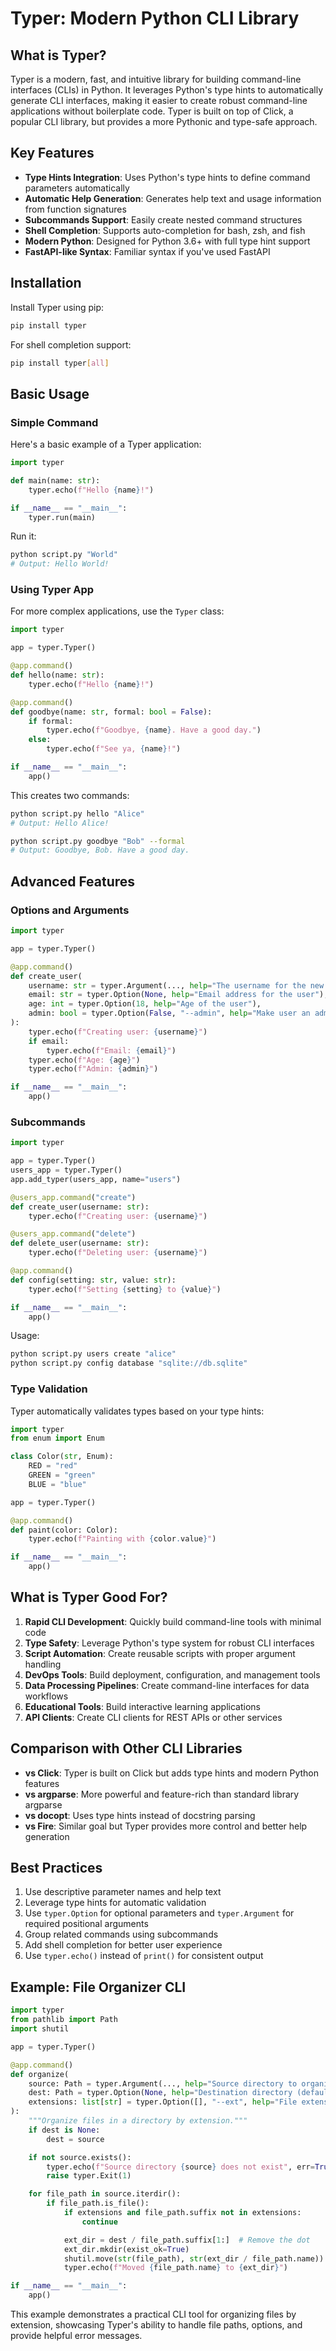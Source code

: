 # Typer: Modern Python CLI Library

## What is Typer?

Typer is a modern, fast, and intuitive library for building command-line interfaces (CLIs) in Python. It leverages Python's type hints to automatically generate CLI interfaces, making it easier to create robust command-line applications without boilerplate code. Typer is built on top of Click, a popular CLI library, but provides a more Pythonic and type-safe approach.

## Key Features

- **Type Hints Integration**: Uses Python's type hints to define command parameters automatically
- **Automatic Help Generation**: Generates help text and usage information from function signatures
- **Subcommands Support**: Easily create nested command structures
- **Shell Completion**: Supports auto-completion for bash, zsh, and fish
- **Modern Python**: Designed for Python 3.6+ with full type hint support
- **FastAPI-like Syntax**: Familiar syntax if you've used FastAPI

## Installation

Install Typer using pip:

```bash
pip install typer
```

For shell completion support:

```bash
pip install typer[all]
```

## Basic Usage

### Simple Command

Here's a basic example of a Typer application:

```python
import typer

def main(name: str):
    typer.echo(f"Hello {name}!")

if __name__ == "__main__":
    typer.run(main)
```

Run it:

```bash
python script.py "World"
# Output: Hello World!
```

### Using Typer App

For more complex applications, use the `Typer` class:

```python
import typer

app = typer.Typer()

@app.command()
def hello(name: str):
    typer.echo(f"Hello {name}!")

@app.command()
def goodbye(name: str, formal: bool = False):
    if formal:
        typer.echo(f"Goodbye, {name}. Have a good day.")
    else:
        typer.echo(f"See ya, {name}!")

if __name__ == "__main__":
    app()
```

This creates two commands:

```bash
python script.py hello "Alice"
# Output: Hello Alice!

python script.py goodbye "Bob" --formal
# Output: Goodbye, Bob. Have a good day.
```

## Advanced Features

### Options and Arguments

```python
import typer

app = typer.Typer()

@app.command()
def create_user(
    username: str = typer.Argument(..., help="The username for the new user"),
    email: str = typer.Option(None, help="Email address for the user"),
    age: int = typer.Option(18, help="Age of the user"),
    admin: bool = typer.Option(False, "--admin", help="Make user an admin")
):
    typer.echo(f"Creating user: {username}")
    if email:
        typer.echo(f"Email: {email}")
    typer.echo(f"Age: {age}")
    typer.echo(f"Admin: {admin}")

if __name__ == "__main__":
    app()
```

### Subcommands

```python
import typer

app = typer.Typer()
users_app = typer.Typer()
app.add_typer(users_app, name="users")

@users_app.command("create")
def create_user(username: str):
    typer.echo(f"Creating user: {username}")

@users_app.command("delete")
def delete_user(username: str):
    typer.echo(f"Deleting user: {username}")

@app.command()
def config(setting: str, value: str):
    typer.echo(f"Setting {setting} to {value}")

if __name__ == "__main__":
    app()
```

Usage:

```bash
python script.py users create "alice"
python script.py config database "sqlite://db.sqlite"
```

### Type Validation

Typer automatically validates types based on your type hints:

```python
import typer
from enum import Enum

class Color(str, Enum):
    RED = "red"
    GREEN = "green"
    BLUE = "blue"

app = typer.Typer()

@app.command()
def paint(color: Color):
    typer.echo(f"Painting with {color.value}")

if __name__ == "__main__":
    app()
```

## What is Typer Good For?

1. **Rapid CLI Development**: Quickly build command-line tools with minimal code
2. **Type Safety**: Leverage Python's type system for robust CLI interfaces
3. **Script Automation**: Create reusable scripts with proper argument handling
4. **DevOps Tools**: Build deployment, configuration, and management tools
5. **Data Processing Pipelines**: Create command-line interfaces for data workflows
6. **Educational Tools**: Build interactive learning applications
7. **API Clients**: Create CLI clients for REST APIs or other services

## Comparison with Other CLI Libraries

- **vs Click**: Typer is built on Click but adds type hints and modern Python features
- **vs argparse**: More powerful and feature-rich than standard library argparse
- **vs docopt**: Uses type hints instead of docstring parsing
- **vs Fire**: Similar goal but Typer provides more control and better help generation

## Best Practices

1. Use descriptive parameter names and help text
2. Leverage type hints for automatic validation
3. Use `typer.Option` for optional parameters and `typer.Argument` for required positional arguments
4. Group related commands using subcommands
5. Add shell completion for better user experience
6. Use `typer.echo()` instead of `print()` for consistent output

## Example: File Organizer CLI

```python
import typer
from pathlib import Path
import shutil

app = typer.Typer()

@app.command()
def organize(
    source: Path = typer.Argument(..., help="Source directory to organize"),
    dest: Path = typer.Option(None, help="Destination directory (defaults to source)"),
    extensions: list[str] = typer.Option([], "--ext", help="File extensions to organize")
):
    """Organize files in a directory by extension."""
    if dest is None:
        dest = source

    if not source.exists():
        typer.echo(f"Source directory {source} does not exist", err=True)
        raise typer.Exit(1)

    for file_path in source.iterdir():
        if file_path.is_file():
            if extensions and file_path.suffix not in extensions:
                continue

            ext_dir = dest / file_path.suffix[1:]  # Remove the dot
            ext_dir.mkdir(exist_ok=True)
            shutil.move(str(file_path), str(ext_dir / file_path.name))
            typer.echo(f"Moved {file_path.name} to {ext_dir}")

if __name__ == "__main__":
    app()
```

This example demonstrates a practical CLI tool for organizing files by extension, showcasing Typer's ability to handle file paths, options, and provide helpful error messages.